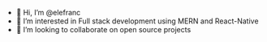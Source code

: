 - 👋 Hi, I’m @elefranc
- 👀 I’m interested in Full stack development using MERN and React-Native
- 💞️ I’m looking to collaborate on open source projects

<!---
elefranc/elefranc is a ✨ special ✨ repository because its `README.md` (this file) appears on your GitHub profile.
You can click the Preview link to take a look at your changes.
--->
